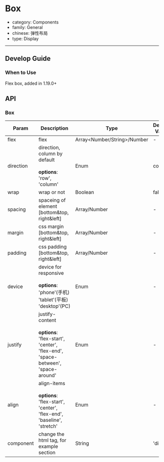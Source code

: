 # Box

-   category: Components
-   family: General
-   chinese: 弹性布局
-   type: Display

---

## Develop Guide

### When to Use
Flex box, added in 1.19.0+

## API

### Box

| Param     | Description                                                                         | Type       | Default Value      |
| --------- | -------------------------------------------------------------------------------- | ------------------------------ | ------ |
| flex      | flex                                                                             | Array<Number/String>/Number | -      |
| direction | direction, column by default<br><br>**options**:<br>'row', 'column'                    | Enum                           | column |
| wrap      | wrap or not                                                                             | Boolean                        | false  |
| spacing   | spaceing of element [bottom&top, right&left]                                                 | Array<Number>/Number        | -      |
| margin    | css margin [bottom&top, right&left]                                               | Array<Number>/Number        | -      |
| padding   | css padding [bottom&top, right&left]                                              | Array<Number>/Number        | -      |
| device    | device for responsive <br><br>**options**:<br>'phone'(手机)<br>'tablet'(平板)<br>'desktop'(PC) | Enum                           | -      |
| justify   | justify-content <br><br>**options**:<br>'flex-start', 'center', 'flex-end', 'space-between', 'space-around' | Enum                           | -      |
| align     | align-items <br><br>**options**:<br>'flex-start', 'center', 'flex-end', 'baseline', 'stretch'               | Enum                           | -      |
| component | change the html tag, for example section                                                                                                               | String                         | 'div'  |
